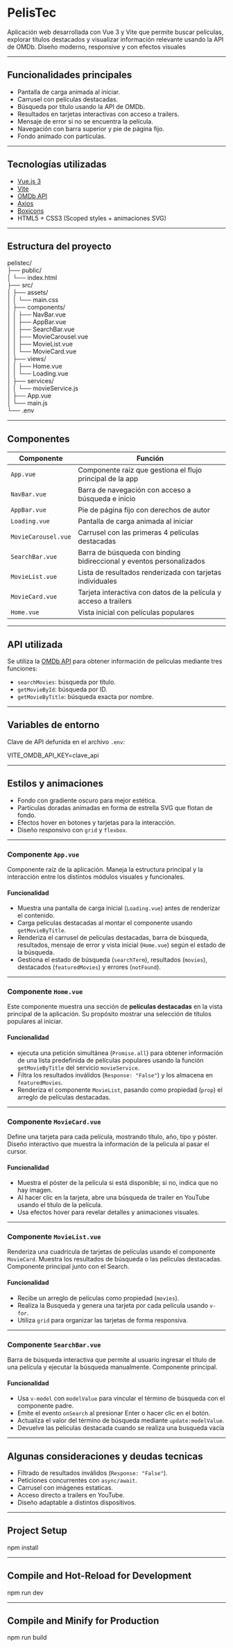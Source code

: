 # PelisTec

Aplicación web desarrollada con Vue 3 y Vite que permite buscar películas, explorar títulos destacados y visualizar información relevante usando la API de OMDb. Diseño moderno, responsive y con efectos visuales

---

## Funcionalidades principales

- Pantalla de carga animada al iniciar.
- Carrusel con películas destacadas.
- Búsqueda por título usando la API de OMDb.
- Resultados en tarjetas interactivas con acceso a trailers.
- Mensaje de error si no se encuentra la película.
- Navegación con barra superior y pie de página fijo.
- Fondo animado con partículas.

---

## Tecnologías utilizadas

- [Vue.js 3](https://vuejs.org/)
- [Vite](https://vitejs.dev/)
- [OMDb API](https://www.omdbapi.com/)
- [Axios](https://axios-http.com/)
- [Boxicons](https://boxicons.com/)
- HTML5 + CSS3 (Scoped styles + animaciones SVG)

---

## Estructura del proyecto

pelistec/                                                              
├── public/                                                
│ └── index.html                                       
├── src/                                              
│ ├── assets/                                                   
│ │ └── main.css                                   
│ ├── components/                                   
│ │ ├── NavBar.vue                                       
│ │ ├── AppBar.vue                                                
│ │ ├── SearchBar.vue                                                 
│ │ ├── MovieCarousel.vue                                                   
│ │ ├── MovieList.vue                                                         
│ │ └── MovieCard.vue                                                   
│ ├── views/                                                    
│ │ ├── Home.vue                                         
│ │ └── Loading.vue                                     
│ ├── services/                                          
│ │ └── movieService.js                                         
│ ├── App.vue                                              
│ └── main.js                                              
└── .env                                              

---

## Componentes

| Componente         |                    Función                                              |
|--------------------|-------------------------------------------------------------------------|
| `App.vue`          | Componente raíz que gestiona el flujo principal de la app               |
| `NavBar.vue`       | Barra de navegación con acceso a búsqueda e inicio                      |
| `AppBar.vue`       | Pie de página fijo con derechos de autor                                |
| `Loading.vue`      | Pantalla de carga animada al iniciar                                    |
| `MovieCarousel.vue`| Carrusel con las primeras 4 películas destacadas                        |
| `SearchBar.vue`    | Barra de búsqueda con binding bidireccional y eventos personalizados    |
| `MovieList.vue`    | Lista de resultados renderizada con tarjetas individuales               |
| `MovieCard.vue`    | Tarjeta interactiva con datos de la película y acceso a trailers        |
| `Home.vue`         | Vista inicial con películas populares                                   |

---

## API utilizada

Se utiliza la [OMDb API](https://www.omdbapi.com/) para obtener información de películas mediante tres funciones:

- `searchMovies`:    búsqueda por título.
- `getMovieById`:    búsqueda por ID.
- `getMovieByTitle`: búsqueda exacta por nombre.

---

## Variables de entorno

Clave de API defunida en el archivo `.env`:

VITE_OMDB_API_KEY=clave_api

---

## Estilos y animaciones

- Fondo con gradiente oscuro para mejor estética.
- Partículas doradas animadas en forma de estrella SVG que flotan de fondo.
- Efectos hover en botones y tarjetas para la interacción.
- Diseño responsivo con `grid` y `flexbox`.

---

### Componente `App.vue`

Componente raíz de la aplicación. Maneja la estructura principal y la interacción entre los distintos módulos visuales y funcionales.

#### Funcionalidad   
- Muestra una pantalla de carga inicial (`Loading.vue`) antes de renderizar el contenido.
- Carga películas destacadas al montar el componente usando `getMovieByTitle`.
- Renderiza el carrusel de películas destacadas, barra de búsqueda, resultados, mensaje de error y vista inicial (`Home.vue`) según el estado de la búsqueda.
- Gestiona el estado de búsqueda (`searchTerm`), resultados (`movies`), destacados (`featuredMovies`) y errores (`notFound`).

---

### Componente `Home.vue`

Este componente muestra una sección de **películas destacadas** en la vista principal de la aplicación. Su propósito mostrar una selección de títulos populares al iniciar.

#### Funcionalidad

- ejecuta una petición simultánea (`Promise.all`) para obtener información de una lista predefinida de películas populares usando la función `getMovieByTitle` del servicio `movieService`.
- Filtra los resultados inválidos (`Response: "False"`) y los almacena en `featuredMovies`.
- Renderiza el componente `MovieList`, pasando como propiedad (`prop`) el arreglo de películas destacadas.

---

### Componente `MovieCard.vue`
 
Define una tarjeta para cada película, mostrando título, año, tipo y póster. Diseño interactivo que muestra la información de la pelicula al pasar el cursor.

#### Funcionalidad  
- Muestra el póster de la película si está disponible; si no, indica que no hay imagen.
- Al hacer clic en la tarjeta, abre una búsqueda de trailer en YouTube usando el título de la película.
- Usa efectos hover para revelar detalles y animaciones visuales.

--- 

### Componente `MovieList.vue`
 
Renderiza una cuadrícula de tarjetas de películas usando el componente `MovieCard`. Muestra los resultados de búsqueda o las películas destacadas.
Componente principal junto con el Search.

#### Funcionalidad 
- Recibe un arreglo de películas como propiedad (`movies`).
- Realiza la Busqueda y genera una tarjeta por cada película usando `v-for`.
- Utiliza `grid` para organizar las tarjetas de forma responsiva.

--- 

### Componente `SearchBar.vue`
 
Barra de búsqueda interactiva que permite al usuario ingresar el título de una película y ejecutar la búsqueda manualmente.
Componente principal.

#### Funcionalidad  
- Usa `v-model` con `modelValue` para vincular el término de búsqueda con el componente padre.
- Emite el evento `onSearch` al presionar Enter o hacer clic en el botón.
- Actualiza el valor del término de búsqueda mediante `update:modelValue`.
- Devuelve las peliculas destacada cuando se realiza una busqueda vacía

---

## Algunas consideraciones y deudas tecnicas

- Filtrado de resultados inválidos (`Response: "False"`).
- Peticiones concurrentes con `async/await`.
- Carrusel con imágenes estaticas.
- Acceso directo a trailers en YouTube.
- Diseño adaptable a distintos dispositivos.

---

## Project Setup

npm install

---

## Compile and Hot-Reload for Development

npm run dev

---

## Compile and Minify for Production

npm run build
